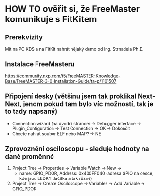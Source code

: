 # HOW TO ověřit si, že FreeMaster komunikuje s FitKitem

## Prerekvizity
Mít na PC KDS a na FitKit nahrát nějaký demo od Ing. Strnadela Ph.D. 

## Instalace FreeMasteru
https://community.nxp.com/t5/FreeMASTER-Knowledge-Base/FreeMASTER-3-0-Installation-Guide/ta-p/1101507

## Připojení desky (většinu jsem tak proklikal Next-Next, jenom pokud tam bylo víc možností, tak je to tady napsaný)
- Connection wizard (na úvodní stránce) -> Debugger interface -> Plugin_Configuration -> Test Connection -> OK -> Dokončit 
- Chcete nahrát soubor ELF nebo MAP? -> NE

## Zprovoznění osciloscopu - sleduje hodnoty na dané proměnné
1. Project Tree -> Properties -> Variable Watch -> New -> 
   * name: GPIO_PDOR, Address: 0x400FF040   (adresa GPIO na desce, kde jsou LEDKY tlačítka a tak různě)
2. Project Tree -> Create Osciloscope -> Variables -> Add Variable -> GPIO_PDOR
